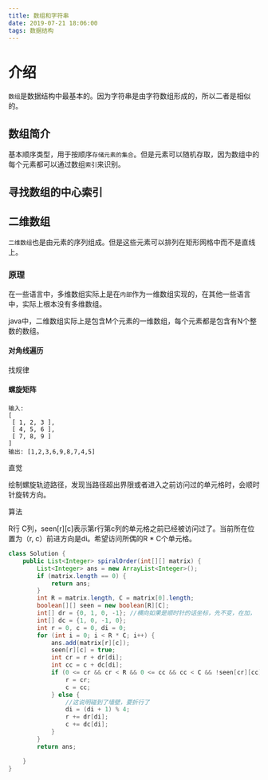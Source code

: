 ```yaml
---
title: 数组和字符串
date: 2019-07-21 18:06:00
tags: 数据结构
---
```


# 介绍

`数组`是数据结构中最基本的。因为字符串是由字符数组形成的，所以二者是相似的。

## 数组简介

基本顺序类型，用于按顺序`存储元素的集合`。但是元素可以随机存取，因为数组中的每个元素都可以通过数组`索引`来识别。

## 寻找数组的中心索引

## 二维数组

`二维数组`也是由元素的序列组成。但是这些元素可以排列在矩形网格中而不是直线上。

### 原理

在一些语言中，多维数组实际上是在`内部`作为一维数组实现的，在其他一些语言中，实际上根本没有多维数组。

java中，二维数组实际上是包含M个元素的一维数组，每个元素都是包含有N个整数的数组。

#### 对角线遍历

找规律

#### 螺旋矩阵

```text
输入:
[
 [ 1, 2, 3 ],
 [ 4, 5, 6 ],
 [ 7, 8, 9 ]
]
输出: [1,2,3,6,9,8,7,4,5]

```

直觉

绘制螺旋轨迹路径，发现当路径超出界限或者进入之前访问过的单元格时，会顺时针旋转方向。

算法

R行 C列，seen[r][c]表示第r行第c列的单元格之前已经被访问过了。当前所在位置为（r, c）前进方向是di。希望访问所偶的R * C个单元格。

```java
class Solution {
    public List<Integer> spiralOrder(int[][] matrix) {
        List<Integer> ans = new ArrayList<Integer>();
        if (matrix.length == 0) {
            return ans;
        }
        int R = matrix.length, C = matrix[0].length;
        boolean[][] seen = new boolean[R][C];
        int[] dr = {0, 1, 0, -1}; //横向如果是顺时针的话坐标，先不变，在加， 在不变，在减去
        int[] dc = {1, 0, -1, 0};
        int r = 0, c = 0, di = 0;
        for (int i = 0; i < R * C; i++) {
            ans.add(matrix[r][c]);
            seen[r][c] = true;
            int cr = r + dr[di];
            int cc = c + dc[di];
            if (0 <= cr && cr < R && 0 <= cc && cc < C && !seen[cr][cc]) {
                r = cr;
                c = cc;
            } else {
                //这说明碰到了墙壁，要折行了
                di = (di + 1) % 4;
                r += dr[di];
                c += dc[di];
            }
        }
        return ans;

    }
}
```